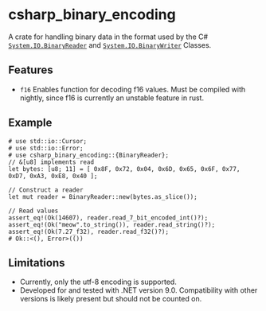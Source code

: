 # csharp_binary_encoding
A crate for handling binary data in the format used by the C# [`System.IO.BinaryReader`] and [`System.IO.BinaryWriter`] Classes.
## Features
- `f16` Enables function for decoding f16 values. Must be compiled with nightly, since f16 is currently an unstable feature in rust.
## Example
```
# use std::io::Cursor;
# use std::io::Error;
# use csharp_binary_encoding::{BinaryReader};
// &[u8] implements read
let bytes: [u8; 11] = [ 0x8F, 0x72, 0x04, 0x6D, 0x65, 0x6F, 0x77, 0xD7, 0xA3, 0xE8, 0x40 ];

// Construct a reader
let mut reader = BinaryReader::new(bytes.as_slice());

// Read values
assert_eq!(Ok(14607), reader.read_7_bit_encoded_int()?);
assert_eq!(Ok("meow".to_string()), reader.read_string()?);
assert_eq!(Ok(7.27_f32), reader.read_f32()?);
# Ok::<(), Error>(())
```

## Limitations
- Currently, only the utf-8 encoding is supported.
- Developed for and tested with .NET version 9.0. Compatibility with other versions is likely
  present but should not be counted on.

[`System.IO.BinaryWriter`]: <https://learn.microsoft.com/en-us/dotnet/api/system.io.binarywriter>
[`System.IO.BinaryReader`]: <https://learn.microsoft.com/en-us/dotnet/api/system.io.binaryreader>
